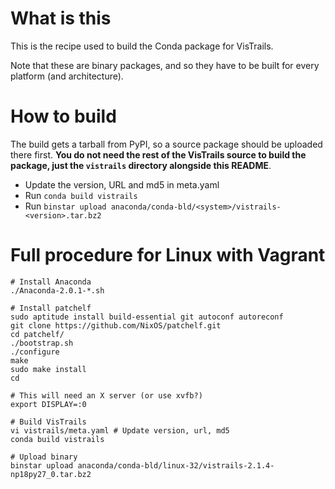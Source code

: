 # What is this

This is the recipe used to build the Conda package for VisTrails.

Note that these are binary packages, and so they have to be built for every
platform (and architecture).

# How to build

The build gets a tarball from PyPI, so a source package should be uploaded
there first. **You do not need the rest of the VisTrails source to build the
package, just the `vistrails` directory alongside this README**.

* Update the version, URL and md5 in meta.yaml
* Run `conda build vistrails`
* Run `binstar upload anaconda/conda-bld/<system>/vistrails-<version>.tar.bz2`

# Full procedure for Linux with Vagrant

```
# Install Anaconda
./Anaconda-2.0.1-*.sh

# Install patchelf
sudo aptitude install build-essential git autoconf autoreconf
git clone https://github.com/NixOS/patchelf.git
cd patchelf/
./bootstrap.sh
./configure
make
sudo make install
cd

# This will need an X server (or use xvfb?)
export DISPLAY=:0

# Build VisTrails
vi vistrails/meta.yaml # Update version, url, md5
conda build vistrails

# Upload binary
binstar upload anaconda/conda-bld/linux-32/vistrails-2.1.4-np18py27_0.tar.bz2
```
